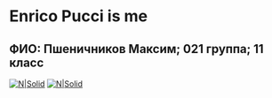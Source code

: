 # Enrico Pucci is me
## ФИО: Пшеничников Максим; 021 группа; 11 класс

[![N|Solid](https://u.livelib.ru/character/1000005196/o/2rtyg1gi/o-o.jpeg)](https://nodesource.com/products/nsolid)
[![N|Solid](https://u.livelib.ru/character/1000005196/o/jmer1ksx/o-o.jpeg)](https://nodesource.com/products/nsolid)
